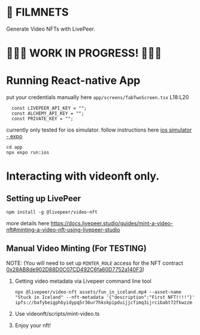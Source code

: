 # 🎥 FILMNETS

Generate Video NFTs with LivePeer.

# 🚧🚧🚧 WORK IN PROGRESS! 🚧🚧🚧

# Running React-native App

put your credentials manually here `app/screens/TabTwoScreen.tsx` L18:L20

      const LIVEPEER_API_KEY = "";
      const ALCHEMY_API_KEY = "";
      const PRIVATE_KEY = "";

currently only tested for ios simulator.
follow instructions here [ios simulator - expo](https://docs.expo.dev/workflow/ios-simulator/)

```
cd app
npx expo run:ios
```

# Interacting with videonft only.

## Setting up LivePeer

    npm install -g @livepeer/video-nft

more details here
https://docs.livepeer.studio/guides/mint-a-video-nft#minting-a-video-nft-using-livepeer-studio

## Manual Video Minting (For TESTING)

NOTE: (You will need to set up `MINTER_ROLE` access for the NFT contract [0x28AB8de902D88D0C07CD492C6fa60D7752a140F3](https://goerli.etherscan.io/address/0x28AB8de902D88D0C07CD492C6fa60D7752a140F3))

1. Getting video metadata via Livepeer command line tool

   ```
   npx @livepeer/video-nft assets/fun_in_iceland.mp4 --asset-name "Stuck in Iceland" --nft-metadata '{"description":"First NFT!!!!"}'
   ipfs://bafybeigphbyidypq5r36ur7hkskpipduijjcfimq3ijrcibabt72fkwzzm
   ```

2. Use videonft/scripts/mint-video.ts
3. Enjoy your nft!
